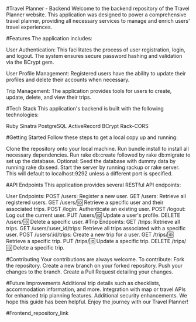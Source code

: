 #Travel Planner - Backend
Welcome to the backend repository of the Travel Planner website. This application was designed to power a comprehensive travel planner, providing all necessary services to manage and enrich users' travel experiences.

#Features
The application includes:

User Authentication: This facilitates the process of user registration, login, and logout. The system ensures secure password hashing and validation via the BCrypt gem.

User Profile Management: Registered users have the ability to update their profiles and delete their accounts when necessary.

Trip Management: The application provides tools for users to create, update, delete, and view their trips.

#Tech Stack
This application's backend is built with the following technologies:

Ruby
Sinatra
PostgreSQL
ActiveRecord
BCrypt
Rack-CORS

#Getting Started
Follow these steps to get a local copy up and running:

Clone the repository onto your local machine.
Run bundle install to install all necessary dependencies.
Run rake db:create followed by rake db:migrate to set up the database.
Optional: Seed the database with dummy data by running rake db:seed.
Start the server by running rackup or rake server. This will default to localhost:9292 unless a different port is specified.

#API Endpoints
This application provides several RESTful API endpoints:

User Endpoints:
POST /users: Register a new user.
GET /users: Retrieve all registered users.
GET /users/:id: Retrieve a specific user and their associated trips.
POST /login: Authenticate an existing user.
POST /logout: Log out the current user.
PUT /users/:id: Update a user's profile.
DELETE /users/:id: Delete a specific user.
#Trip Endpoints:
GET /trips: Retrieve all trips.
GET /users/:user_id/trips: Retrieve all trips associated with a specific user.
POST /users/:id/trips: Create a new trip for a user.
GET /trips/:id: Retrieve a specific trip.
PUT /trips/:id: Update a specific trip.
DELETE /trips/:id: Delete a specific trip.

#Contributing
Your contributions are always welcome. To contribute:
Fork the repository.
Create a new branch on your forked repository.
Push your changes to the branch.
Create a Pull Request detailing your changes.

#Future Improvements
Additional trip details such as checklists, accommodation information, and more.
Integration with map or travel APIs for enhanced trip planning features.
Additional security enhancements.
We hope this guide has been helpful. Enjoy the journey with our Travel Planner!

#Frontend_repository_link
